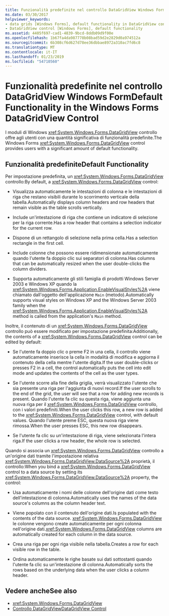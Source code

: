 ```yaml
---
title: Funzionalità predefinite nel controllo DataGridView Windows Form
ms.date: 03/30/2017
helpviewer_keywords:
- data grids [Windows Forms], default functionality in DataGridView control
- DataGridView control [Windows Forms], default functionality
ms.assetid: 4405f697-cad1-4839-9bcd-8ddb09d9f00e
ms.openlocfilehash: 1b67fa4da987778b08bad59d2e2829d0a974512a
ms.sourcegitcommit: 6b308cf6d627d78ee36dbbae8972a310ac7fd6c8
ms.translationtype: MT
ms.contentlocale: it-IT
ms.lasthandoff: 01/23/2019
ms.locfileid: "54710560"
---
```

# <a name="default-functionality-in-the-windows-forms-datagridview-control"></a><span data-ttu-id="ac056-102">Funzionalità predefinite nel controllo DataGridView Windows Form</span><span class="sxs-lookup"><span data-stu-id="ac056-102">Default Functionality in the Windows Forms DataGridView Control</span></span>
<span data-ttu-id="ac056-103">I moduli di Windows <xref:System.Windows.Forms.DataGridView> controllo offre agli utenti con una quantità significativa di funzionalità predefinite.</span><span class="sxs-lookup"><span data-stu-id="ac056-103">The Windows Forms <xref:System.Windows.Forms.DataGridView> control provides users with a significant amount of default functionality.</span></span>  
  
## <a name="default-functionality"></a><span data-ttu-id="ac056-104">Funzionalità predefinite</span><span class="sxs-lookup"><span data-stu-id="ac056-104">Default Functionality</span></span>  
 <span data-ttu-id="ac056-105">Per impostazione predefinita, un <xref:System.Windows.Forms.DataGridView> controllo:</span><span class="sxs-lookup"><span data-stu-id="ac056-105">By default, a <xref:System.Windows.Forms.DataGridView> control:</span></span>  
  
-   <span data-ttu-id="ac056-106">Visualizza automaticamente le intestazioni di colonna e le intestazioni di riga che restano visibili durante lo scorrimento verticale della tabella.</span><span class="sxs-lookup"><span data-stu-id="ac056-106">Automatically displays column headers and row headers that remain visible as the table scrolls vertically.</span></span>  
  
-   <span data-ttu-id="ac056-107">Include un'intestazione di riga che contiene un indicatore di selezione per la riga corrente.</span><span class="sxs-lookup"><span data-stu-id="ac056-107">Has a row header that contains a selection indicator for the current row.</span></span>  
  
-   <span data-ttu-id="ac056-108">Dispone di un rettangolo di selezione nella prima cella.</span><span class="sxs-lookup"><span data-stu-id="ac056-108">Has a selection rectangle in the first cell.</span></span>  
  
-   <span data-ttu-id="ac056-109">Include colonne che possono essere ridimensionate automaticamente quando l'utente fa doppio clic sui separatori di colonna.</span><span class="sxs-lookup"><span data-stu-id="ac056-109">Has columns that can be automatically resized when the user double-clicks the column dividers.</span></span>  
  
-   <span data-ttu-id="ac056-110">Supporta automaticamente gli stili famiglia di prodotti Windows Server 2003 e Windows XP quando la <xref:System.Windows.Forms.Application.EnableVisualStyles%2A> viene chiamato dall'oggetto dell'applicazione `Main` (metodo).</span><span class="sxs-lookup"><span data-stu-id="ac056-110">Automatically supports visual styles on Windows XP and the Windows Server 2003 family when the <xref:System.Windows.Forms.Application.EnableVisualStyles%2A> method is called from the application's `Main` method.</span></span>  
  
 <span data-ttu-id="ac056-111">Inoltre, il contenuto di un <xref:System.Windows.Forms.DataGridView> controllo può essere modificato per impostazione predefinita:</span><span class="sxs-lookup"><span data-stu-id="ac056-111">Additionally, the contents of a <xref:System.Windows.Forms.DataGridView> control can be edited by default:</span></span>  
  
-   <span data-ttu-id="ac056-112">Se l'utente fa doppio clic o preme F2 in una cella, il controllo viene automaticamente inserisce la cella in modalità di modifica e aggiorna il contenuto della cella mentre l'utente digita.</span><span class="sxs-lookup"><span data-stu-id="ac056-112">If the user double-clicks or presses F2 in a cell, the control automatically puts the cell into edit mode and updates the contents of the cell as the user types.</span></span>  
  
-   <span data-ttu-id="ac056-113">Se l'utente scorre alla fine della griglia, verrà visualizzato l'utente che sia presente una riga per l'aggiunta di nuovi record.</span><span class="sxs-lookup"><span data-stu-id="ac056-113">If the user scrolls to the end of the grid, the user will see that a row for adding new records is present.</span></span> <span data-ttu-id="ac056-114">Quando l'utente fa clic su questa riga, viene aggiunta una nuova riga per il <xref:System.Windows.Forms.DataGridView> controllo, con i valori predefiniti.</span><span class="sxs-lookup"><span data-stu-id="ac056-114">When the user clicks this row, a new row is added to the <xref:System.Windows.Forms.DataGridView> control, with default values.</span></span> <span data-ttu-id="ac056-115">Quando l'utente preme ESC, questa nuova riga viene rimossa.</span><span class="sxs-lookup"><span data-stu-id="ac056-115">When the user presses ESC, this new row disappears.</span></span>  
  
-   <span data-ttu-id="ac056-116">Se l'utente fa clic su un'intestazione di riga, viene selezionata l'intera riga.</span><span class="sxs-lookup"><span data-stu-id="ac056-116">If the user clicks a row header, the whole row is selected.</span></span>  
  
 <span data-ttu-id="ac056-117">Quando si associa un <xref:System.Windows.Forms.DataGridView> controllo a un'origine dati tramite l'impostazione relativa <xref:System.Windows.Forms.DataGridView.DataSource%2A> proprietà, il controllo:</span><span class="sxs-lookup"><span data-stu-id="ac056-117">When you bind a <xref:System.Windows.Forms.DataGridView> control to a data source by setting its <xref:System.Windows.Forms.DataGridView.DataSource%2A> property, the control:</span></span>  
  
-   <span data-ttu-id="ac056-118">Usa automaticamente i nomi delle colonne dell'origine dati come testo dell'intestazione di colonna.</span><span class="sxs-lookup"><span data-stu-id="ac056-118">Automatically uses the names of the data source's columns as the column header text.</span></span>  
  
-   <span data-ttu-id="ac056-119">Viene popolato con il contenuto dell'origine dati.</span><span class="sxs-lookup"><span data-stu-id="ac056-119">Is populated with the contents of the data source.</span></span> <span data-ttu-id="ac056-120"><xref:System.Windows.Forms.DataGridView> le colonne vengono create automaticamente per ogni colonna nell'origine dati.</span><span class="sxs-lookup"><span data-stu-id="ac056-120"><xref:System.Windows.Forms.DataGridView> columns are automatically created for each column in the data source.</span></span>  
  
-   <span data-ttu-id="ac056-121">Crea una riga per ogni riga visibile nella tabella.</span><span class="sxs-lookup"><span data-stu-id="ac056-121">Creates a row for each visible row in the table.</span></span>  
  
-   <span data-ttu-id="ac056-122">Ordina automaticamente le righe basate sui dati sottostanti quando l'utente fa clic su un'intestazione di colonna.</span><span class="sxs-lookup"><span data-stu-id="ac056-122">Automatically sorts the rows based on the underlying data when the user clicks a column header.</span></span>  
  
## <a name="see-also"></a><span data-ttu-id="ac056-123">Vedere anche</span><span class="sxs-lookup"><span data-stu-id="ac056-123">See also</span></span>
- <xref:System.Windows.Forms.DataGridView>
- [<span data-ttu-id="ac056-124">Controllo DataGridView</span><span class="sxs-lookup"><span data-stu-id="ac056-124">DataGridView Control</span></span>](../../../../docs/framework/winforms/controls/datagridview-control-windows-forms.md)
